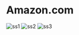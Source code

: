 # Amazon.com
![ss1](https://user-images.githubusercontent.com/112938481/204762279-bf32d68d-b333-4b80-8ee7-09764343576e.png)
![ss2](https://user-images.githubusercontent.com/112938481/204762318-375de3d4-8375-433f-9a99-280c904078ed.png)
![ss3](https://user-images.githubusercontent.com/112938481/204762382-b2cae421-98d4-4d1e-adb4-fb7bbfccc9bf.png)
